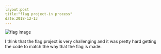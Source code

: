 ```yaml
---
layout:post
title:"flag project-in process"
date:2018-12-13
---
```


![flag image](images/download(1).png)

I think that the flag project is very challenging and it was pretty hard getting the code to match the way that the flag is made. 
